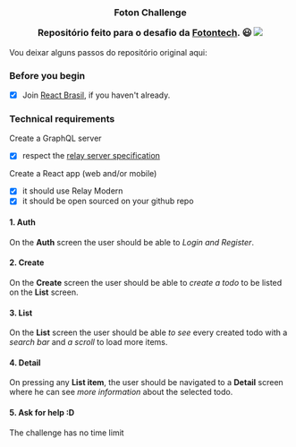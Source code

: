 <h3 align="center">
  Foton Challenge 
  
  Repositório feito para o desafio da [Fotontech](https://fotontech.io). :smiley:
  <img src="https://user-images.githubusercontent.com/44484286/73620988-193d6b80-4613-11ea-8602-c086398c61a1.png" />
</h3>
Vou deixar alguns passos do repositório original aqui:

### Before you begin

- [x] Join [React Brasil](https://react-brasil-slack.herokuapp.com), if you haven't already.

### Technical requirements

Create a GraphQL server

- [x] respect the [relay server specification](https://relay.dev/docs/en/graphql-server-specification)

Create a React app (web and/or mobile)

- [x] it should use Relay Modern
- [x] it should be open sourced on your github repo

#### 1. Auth

On the **Auth** screen the user should be able to _Login and Register_.

#### 2. Create

On the **Create** screen the user should be able to _create a todo_ to be listed on the **List** screen.

#### 3. List

On the **List** screen the user should be able _to see_ every created todo with a _search bar_ and _a scroll_ to load more items.

#### 4. Detail

On pressing any **List item**, the user should be navigated to a **Detail** screen where he can see _more information_ about the selected todo.

#### 5. Ask for help :D

The challenge has no time limit
